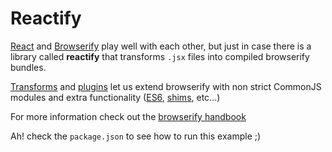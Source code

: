 # Reactify

[React](http://facebook.github.io/react/) and [Browserify](browserify.org) play well with each other, but just in case there is a library called __reactify__ that transforms `.jsx` files into compiled browserify bundles.

[Transforms](https://github.com/substack/browserify-handbook#transforms) and [plugins](https://github.com/substack/browserify-handbook#plugins) let us extend browserify with non strict CommonJS modules and extra functionality ([ES6](https://github.com/babel/babelify), [shims](https://github.com/substack/browserify-handbook#browserify-shim), etc...)

For more information check out the [browserify handbook](https://github.com/substack/browserify-handbook)

Ah! check the `package.json` to see how to run this example ;)
